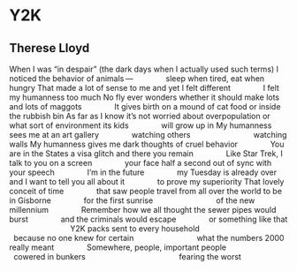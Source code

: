# Y2K
## Therese Lloyd
When I was “in despair” (the dark days
when I actually used such terms)
I noticed the behavior of animals —
              sleep when tired, eat when hungry
That made a lot of sense to me
and yet I felt different
              I felt my humanness too much
No fly ever wonders whether it should make
lots and lots of maggots
              It gives birth on a mound of cat food
or inside the rubbish bin
As far as I know
it’s not worried about overpopulation
or what sort of environment its kids
              will grow up in
My humanness sees me at an art gallery
              watching others
                            watching walls
My humanness gives me dark thoughts
of cruel behavior
              You are in the States
a visa glitch and there you remain
              Like Star Trek, I talk to you on a screen
              your face half a second out of sync
with your speech
              I’m in the future
              my Tuesday is already over
and I want to tell you all about it
              to prove my superiority
That lovely conceit of time
              that saw people travel from all over the world
to be in Gisborne
              for the first sunrise
                            of the new millennium
              Remember
how we all thought the sewer pipes would burst
              and the criminals would escape
              or something like that
                            Y2K packs sent to every household
                            because no one knew for certain
                            what the numbers 2000 really meant
              Somewhere, people, important people
                            cowered in bunkers
                                          fearing the worst
